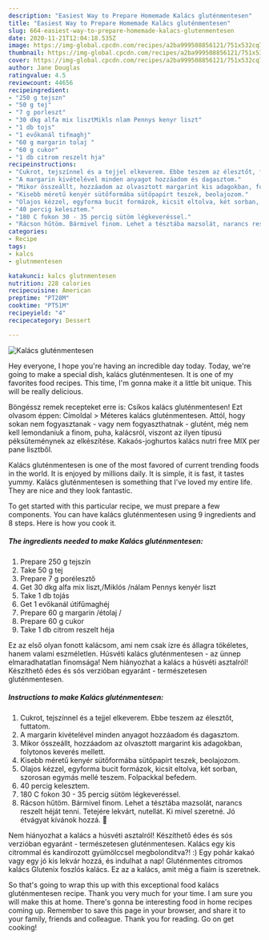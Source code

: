 ```yaml
---
description: "Easiest Way to Prepare Homemade Kalács gluténmentesen"
title: "Easiest Way to Prepare Homemade Kalács gluténmentesen"
slug: 664-easiest-way-to-prepare-homemade-kalacs-glutenmentesen
date: 2020-11-21T12:04:18.535Z
image: https://img-global.cpcdn.com/recipes/a2ba999508856121/751x532cq70/kalacs-glutenmentesen-recept-foto.jpg
thumbnail: https://img-global.cpcdn.com/recipes/a2ba999508856121/751x532cq70/kalacs-glutenmentesen-recept-foto.jpg
cover: https://img-global.cpcdn.com/recipes/a2ba999508856121/751x532cq70/kalacs-glutenmentesen-recept-foto.jpg
author: Jane Douglas
ratingvalue: 4.5
reviewcount: 44656
recipeingredient:
- "250 g tejszn"
- "50 g tej"
- "7 g porleszt"
- "30 dkg alfa mix lisztMikls nlam Pennys kenyr liszt"
- "1 db tojs"
- "1 evőkanál tifmaghj"
- "60 g margarin tolaj "
- "60 g cukor"
- "1 db citrom reszelt hja"
recipeinstructions:
- "Cukrot, tejszínnel és a tejjel elkeverem. Ebbe teszem az élesztőt, futtatom."
- "A margarin kivételével minden anyagot hozzáadom és dagasztom."
- "Mikor összeállt, hozzáadom az olvasztott margarint kis adagokban, folytonos keverés mellett."
- "Kisebb méretű kenyér sütőformába sütőpapírt teszek, beolajozom."
- "Olajos kézzel, egyforma bucit formázok, kicsit eltolva, két sorban, szorosan egymás mellé teszem. Folpackkal befedem."
- "40 percig kelesztem."
- "180 C fokon 30 - 35 percig sütöm légkeveréssel."
- "Rácson hűtöm. Bármivel finom. Lehet a tésztába mazsolát, narancs reszelt héját tenni. Tetejére lekvárt, nutellát. Ki mivel szeretné. Jó étvágyat kívánok hozzá. 🙂"
categories:
- Recipe
tags:
- kalcs
- glutnmentesen

katakunci: kalcs glutnmentesen 
nutrition: 228 calories
recipecuisine: American
preptime: "PT28M"
cooktime: "PT51M"
recipeyield: "4"
recipecategory: Dessert

---
```



![Kalács gluténmentesen](https://img-global.cpcdn.com/recipes/a2ba999508856121/751x532cq70/kalacs-glutenmentesen-recept-foto.jpg)

Hey everyone, I hope you're having an incredible day today. Today, we're going to make a special dish, kalács gluténmentesen. It is one of my favorites food recipes. This time, I'm gonna make it a little bit unique. This will be really delicious.

Böngéssz remek recepteket erre is: Csíkos kalács gluténmentesen! Ezt olvasom éppen: Címoldal &gt; Méteres kalács gluténmentesen. Attól, hogy sokan nem fogyasztanak - vagy nem fogyaszthatnak - glutént, még nem kell lemondaniuk a finom, puha, kalácsról, viszont az ilyen típusú péksüteménynek az elkészítése. Kakaós-joghurtos kalács nutri free MIX per pane lisztből.

Kalács gluténmentesen is one of the most favored of current trending foods in the world. It is enjoyed by millions daily. It is simple, it is fast, it tastes yummy. Kalács gluténmentesen is something that I've loved my entire life. They are nice and they look fantastic.


To get started with this particular recipe, we must prepare a few components. You can have kalács gluténmentesen using 9 ingredients and 8 steps. Here is how you cook it.

<!--inarticleads1-->

##### The ingredients needed to make Kalács gluténmentesen:

1. Prepare 250 g tejszín
1. Take 50 g tej
1. Prepare 7 g porélesztő
1. Get 30 dkg alfa mix liszt,/Miklós /nálam Pennys kenyér liszt
1. Take 1 db tojás
1. Get 1 evőkanál útifűmaghéj
1. Prepare 60 g margarin /étolaj /
1. Prepare 60 g cukor
1. Take 1 db citrom reszelt héja


Ez az első olyan fonott kalácsom, ami nem csak ízre és állagra tökéletes, hanem valami eszméletlen. Húsvéti kalács gluténmentesen - az ünnep elmaradhatatlan finomsága! Nem hiányozhat a kalács a húsvéti asztalról! Készíthető édes és sós verzióban egyaránt - természetesen gluténmentesen. 

<!--inarticleads2-->

##### Instructions to make Kalács gluténmentesen:

1. Cukrot, tejszínnel és a tejjel elkeverem. Ebbe teszem az élesztőt, futtatom.
1. A margarin kivételével minden anyagot hozzáadom és dagasztom.
1. Mikor összeállt, hozzáadom az olvasztott margarint kis adagokban, folytonos keverés mellett.
1. Kisebb méretű kenyér sütőformába sütőpapírt teszek, beolajozom.
1. Olajos kézzel, egyforma bucit formázok, kicsit eltolva, két sorban, szorosan egymás mellé teszem. Folpackkal befedem.
1. 40 percig kelesztem.
1. 180 C fokon 30 - 35 percig sütöm légkeveréssel.
1. Rácson hűtöm. Bármivel finom. Lehet a tésztába mazsolát, narancs reszelt héját tenni. Tetejére lekvárt, nutellát. Ki mivel szeretné. Jó étvágyat kívánok hozzá. 🙂


Nem hiányozhat a kalács a húsvéti asztalról! Készíthető édes és sós verzióban egyaránt - természetesen gluténmentesen. Kalács egy kis citrommal és kandírozott gyümölccsel megbolondítva?! :) Egy pohár kakaó vagy egy jó kis lekvár hozzá, és indulhat a nap! Gluténmentes citromos kalács Glutenix foszlós kalács. Ez az a kalács, amit még a fiaim is szeretnek. 

So that's going to wrap this up with this exceptional food kalács gluténmentesen recipe. Thank you very much for your time. I am sure you will make this at home. There's gonna be interesting food in home recipes coming up. Remember to save this page in your browser, and share it to your family, friends and colleague. Thank you for reading. Go on get cooking!
